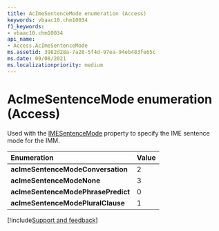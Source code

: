 ```yaml
---
title: AcImeSentenceMode enumeration (Access)
keywords: vbaac10.chm10034
f1_keywords:
- vbaac10.chm10034
api_name:
- Access.AcImeSentenceMode
ms.assetid: 3982d28a-7a28-5f4d-97ea-94eb483fe65c
ms.date: 09/08/2021
ms.localizationpriority: medium
---
```



# AcImeSentenceMode enumeration (Access)

Used with the [IMESentenceMode](overview/Access.md) property to specify the IME sentence mode for the IMM.

|**Enumeration**|**Value**|
|:-----|-----|
|**acImeSentenceModeConversation**|2|
|**acImeSentenceModeNone**|3|
|**acImeSentenceModePhrasePredict**|0|
|**acImeSentenceModePluralClause**|1|

[!include[Support and feedback](~/includes/feedback-boilerplate.md)]
